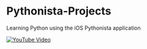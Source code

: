 # Pythonista-Projects
Learning Python using the iOS Pythonista application

[![YouTube Video](https://img.youtube.com/vi/j2c2UE67yog/0.jpg)](https://www.youtube.com/watch?v=j2c2UE67yog&t=41s)

